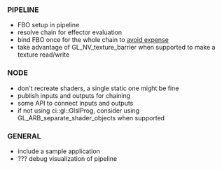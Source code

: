 
### PIPELINE
- FBO setup in pipeline
- resolve chain for effector evaluation
- bind FBO once for the whole chain to [avoid expense](http://www.gamedev.net/topic/568054-which-is-faster-binding-another-shader-program-or-another-fbo-diff-res/?view=findpost&p=4634924)
- take advantage of GL_NV_texture_barrier when supported to make a texture read/write

### NODE
- don't recreate shaders, a single static one might be fine
- publish inputs and outputs for chaining
- some API to connect inputs and outputs
- if not using ci::gl::GlslProg, consider using GL_ARB_separate_shader_objects when supported

### GENERAL
- include a sample application
- ??? debug visualization of pipeline
